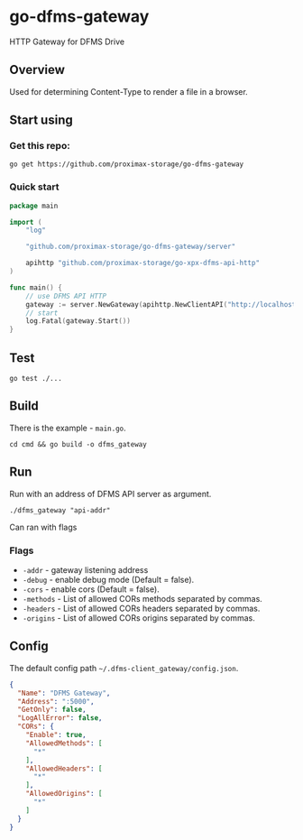 # go-dfms-gateway
HTTP Gateway for DFMS Drive

## Overview
Used for determining Content-Type to render a file in a browser.

## Start using

### Get this repo:

`go get https://github.com/proximax-storage/go-dfms-gateway`

### Quick start

```go
package main

import (
	"log"

	"github.com/proximax-storage/go-dfms-gateway/server"

	apihttp "github.com/proximax-storage/go-xpx-dfms-api-http"
)

func main() {
	// use DFMS API HTTP
	gateway := server.NewGateway(apihttp.NewClientAPI("http://localhost:6366"))
	// start
	log.Fatal(gateway.Start())
}
```

## Test
`go test ./...`

## Build

There is the example - `main.go`.

`cd cmd && go build -o dfms_gateway`

## Run

Run with an address of DFMS API server as argument. 

`./dfms_gateway "api-addr"`

Can ran with flags

### Flags

- `-addr` - gateway listening address
- `-debug` - enable debug mode (Default = false).
- `-cors` - enable cors (Default = false).
- `-methods` - List of allowed CORs methods separated by commas.
- `-headers` - List of allowed CORs headers separated by commas.
- `-origins` - List of allowed CORs origins separated by commas.

## Config

The default config path `~/.dfms-client_gateway/config.json`.

```json
{
  "Name": "DFMS Gateway",
  "Address": ":5000",
  "GetOnly": false,
  "LogAllError": false,
  "CORs": {
    "Enable": true,
    "AllowedMethods": [
      "*"
    ],
    "AllowedHeaders": [
      "*"
    ],
    "AllowedOrigins": [
      "*"
    ]
  }
}
```